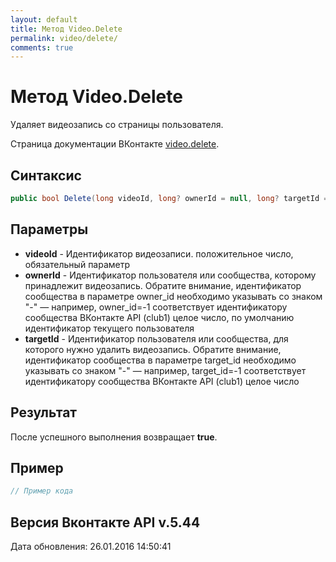 ```yaml
---
layout: default
title: Метод Video.Delete
permalink: video/delete/
comments: true
---
```

# Метод Video.Delete
Удаляет видеозапись со страницы пользователя.

Страница документации ВКонтакте [video.delete](https://vk.com/dev/video.delete).
## Синтаксис
``` csharp
public bool Delete(long videoId, long? ownerId = null, long? targetId = null)
```

## Параметры
+ **videoId** - Идентификатор видеозаписи. положительное число, обязательный параметр
+ **ownerId** - Идентификатор пользователя или сообщества, которому принадлежит видеозапись. Обратите внимание, идентификатор сообщества в параметре owner_id необходимо указывать со знаком "-" — например, owner_id=-1 соответствует идентификатору сообщества ВКонтакте API (club1)  целое число, по умолчанию идентификатор текущего пользователя
+ **targetId** - Идентификатор пользователя или сообщества, для которого нужно удалить видеозапись. 
Обратите внимание, идентификатор сообщества в параметре target_id необходимо указывать со знаком "-" — например, target_id=-1 соответствует идентификатору сообщества ВКонтакте API (club1)  целое число

## Результат
После успешного выполнения возвращает **true**.

## Пример
``` csharp
// Пример кода
```

## Версия Вконтакте API v.5.44
Дата обновления: 26.01.2016 14:50:41
